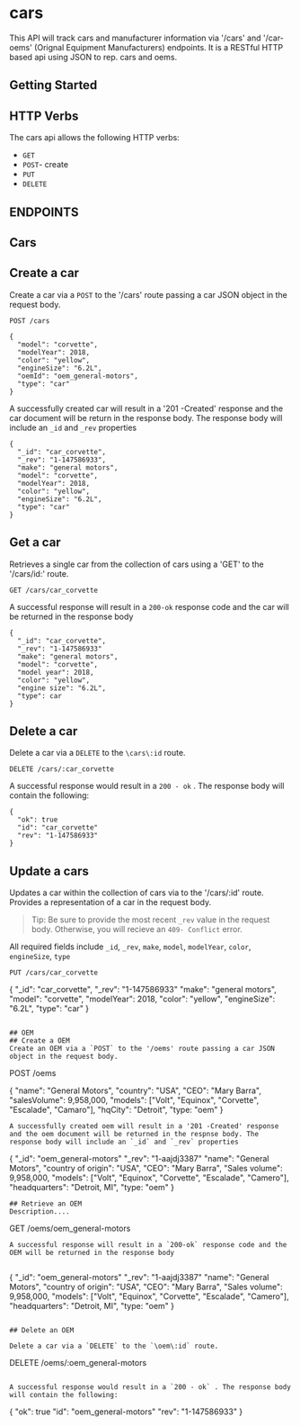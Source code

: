 # cars

This API will track cars and manufacturer information via '/cars' and '/car-oems' (Orignal Equipment Manufacturers) endpoints. It is a RESTful HTTP based api using JSON to rep. cars and oems.

## Getting Started

## HTTP Verbs
The cars api allows the following HTTP verbs:

- `GET`
- `POST`- create
- `PUT`
- `DELETE`

## ENDPOINTS

## Cars

## Create a car
Create a car via a `POST` to the '/cars' route passing a car JSON object in the request body.

```
POST /cars

{
  "model": "corvette",
  "modelYear": 2018,
  "color": "yellow",
  "engineSize": "6.2L",
  "oemId": "oem_general-motors",
  "type": "car"
}
```
A successfully created car will result in a '201 -Created' response and the car document will be return in the response body. The response body will include an `_id` and `_rev` properties

```
{
  "_id": "car_corvette",
  "_rev": "1-147586933",
  "make": "general motors",
  "model": "corvette",
  "modelYear": 2018,
  "color": "yellow",
  "engineSize": "6.2L",
  "type": "car"
}
```

## Get a car

Retrieves a single car from the collection of cars using a 'GET' to the '/cars/id:' route.

```
GET /cars/car_corvette
```
A successful response will result in a `200-ok` response code and the car will be returned in the response body

```
{
  "_id": "car_corvette",
  "_rev": "1-147586933"
  "make": "general motors",
  "model": "corvette",
  "model year": 2018,
  "color": "yellow",
  "engine size": "6.2L",
  "type": car
}

```
## Delete a car

Delete a car via a `DELETE` to the `\cars\:id` route.

```
DELETE /cars/:car_corvette
```

A successful response would result in a `200 - ok` . The response body will contain the following:

```
{
  "ok": true
  "id": "car_corvette"
  "rev": "1-147586933"
}
```

## Update a cars
Updates a car within the collection of cars via to the '/cars/:id' route. Provides a representation of a car in the request body.

>Tip: Be sure to provide the most recent `_rev` value in the request body. Otherwise, you will recieve an `409- Conflict` error.

All required fields include `_id`, `_rev`, `make`, `model`, `modelYear`, `color`, `engineSize`, `type`

```
PUT /cars/car_corvette

```
{
  "_id": "car_corvette",
  "_rev": "1-147586933"
  "make": "general motors",
  "model": "corvette",
  "modelYear": 2018,
  "color": "yellow",
  "engineSize": "6.2L",
  "type": "car"
}
```

## OEM
## Create a OEM
Create an OEM via a `POST` to the '/oems' route passing a car JSON object in the request body.

```
POST /oems

{
  "name": "General Motors",
  "country": "USA",
  "CEO": "Mary Barra",
  "salesVolume": 9,958,000,
  "models": ["Volt", "Equinox", "Corvette", "Escalade", "Camaro"],
  "hqCity": "Detroit",
  "type: "oem"
}
```
A successfully created oem will result in a '201 -Created' response and the oem document will be returned in the respnse body. The response body will include an `_id` and `_rev` properties
```
{
  "_id": "oem_general-motors"
  "_rev": "1-aajdj3387"
  "name": "General Motors",
  "country of origin": "USA",
  "CEO": "Mary Barra",
  "Sales volume": 9,958,000,
  "models": ["Volt", "Equinox", "Corvette", "Escalade", "Camero"],
  "headquarters": "Detroit, MI",
  "type: "oem"
}
```
## Retrieve an OEM
Description....

```
GET /oems/oem_general-motors
```
A successful response will result in a `200-ok` response code and the OEM will be returned in the response body


```
{
  "_id": "oem_general-motors"
  "_rev": "1-aajdj3387"
  "name": "General Motors",
  "country of origin": "USA",
  "CEO": "Mary Barra",
  "Sales volume": 9,958,000,
  "models": ["Volt", "Equinox", "Corvette", "Escalade", "Camero"],
  "headquarters": "Detroit, MI",
  "type: "oem"
}
```

## Delete an OEM

Delete a car via a `DELETE` to the `\oem\:id` route.

```
DELETE /oems/:oem_general-motors
```

A successful response would result in a `200 - ok` . The response body will contain the following:

```
{
  "ok": true
  "id": "oem_general-motors"
  "rev": "1-147586933"
}
```
